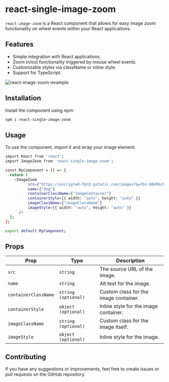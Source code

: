 # react-single-image-zoom

`react-image-zoom` is a React component that allows for easy image zoom functionality on wheel events within your React applications.

## Features

- Simple integration with React applications.
- Zoom in/out functionality triggered by mouse wheel events.
- Customizable styles via className or inline style.
- Support for TypeScript.

![react-image-zoom-example](https://github.com/koglak/react-image-zoom/assets/24697147/c1f62e4c-6451-4382-9dbb-df3302232e81)


## Installation

Install the component using npm:

```sh
npm i react-single-image-zoom
```


## Usage

To use the component, import it and wrap your image element:

```sh
import React from 'react';
import ImageZoom from 'react-single-image-zoom';

const MyComponent = () => {
  return (
    <ImageZoom
          src={"https://encrypted-tbn3.gstatic.com/images?q=tbn:ANd9GcQgByBT5IiAT_a2x9pUVb4VMoOrlzHH7Jrzj-HB5jzHlR4lNLMS"}
          name={"dog"}
          containerClassName={"imageContainer"}
          containerStyle={{ width: "auto", height: "auto" }}
          imageClassName={"imageClassName"}
          imageStyle={{ width: "auto", height: "auto" }}
      />
  );
};

export default MyComponent;
```

## Props

| **Prop** | **Type** | **Description** |
| --- | --- | --- |
| `src` |	`string` |	The source URL of the image. |
| `name` |	`string` |	Alt text for the image. |
| `containerClassName` |	`string (optional)` |	Custom class for the image container. |
| `containerStyle` |	`object (optional)` |	Inline style for the image container. |
| `imageClassName` | 	`string (optional)` |	Custom class for the image itself. |
| `imageStyle` | 	`object (optional)` | Inline style for the image. |

## Contributing

If you have any suggestions or improvements, feel free to create issues or pull requests on the GitHub repository.
